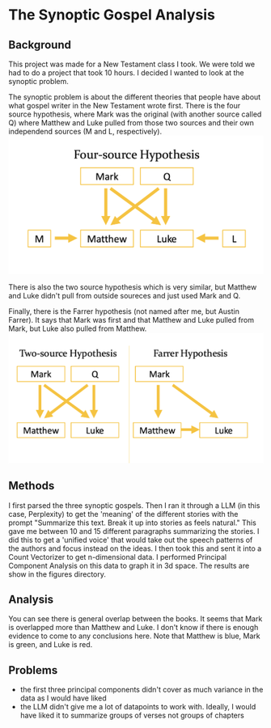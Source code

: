 # The Synoptic Gospel Analysis
## Background
This project was made for a New Testament class I took. We were told we had to do a project that took 10 hours. I decided I wanted to look at the synoptic problem.

The synoptic problem is about the different theories that people have about what gospel writer in the New Testament wrote first. There is the four source hypothesis, where Mark was the original (with another source called Q) where Matthew and Luke pulled from those two sources and their own independend sources (M and L, respectively).
![the four source hypothesis](./synopticGospels/fourSource.png)

There is also the two source hypothesis which is very similar, but Matthew and Luke didn't pull from outside soureces and just used Mark and Q.

Finally, there is the Farrer hypothesis (not named after me, but Austin Farrer). It says that Mark was first and that Matthew and Luke pulled from Mark, but Luke also pulled from Matthew.
![the two source and farrer hypotheses](./synopticGospels/twoSource.png)

## Methods
I first parsed the three synoptic gospels. Then I ran it through a LLM (in this case, Perplexity) to get the 'meaning' of the different stories with the prompt "Summarize this text. Break it up into stories as feels natural." This gave me between 10 and 15 different paragraphs summarizing the stories. I did this to get a 'unified voice' that would take out the speech patterns of the authors and focus instead on the ideas. I then took this and sent it into a Count Vectorizer to get n-dimensional data. I performed Principal Component Analysis on this data to graph it in 3d space. The results are show in the figures directory.

## Analysis
You can see there is general overlap between the books. It seems that Mark is overlapped more than Matthew and Luke. I don't know if there is enough evidence to come to any conclusions here.
Note that Matthew is blue, Mark is green, and Luke is red.

## Problems
- the first three principal components didn't cover as much variance in the data as I would have liked
- the LLM didn't give me a lot of datapoints to work with. Ideally, I would have liked it to summarize groups of verses not groups of chapters